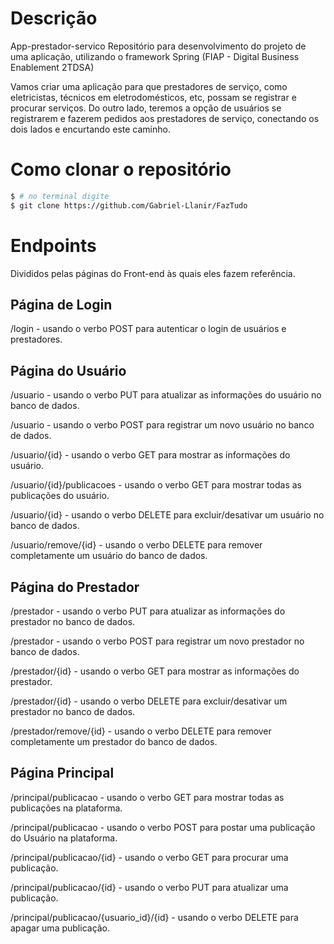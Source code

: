 # Descrição

App-prestador-servico
Repositório para desenvolvimento do projeto de uma aplicação, utilizando o framework Spring (FIAP - Digital Business Enablement 2TDSA)

Vamos criar uma aplicação para que prestadores de serviço, como eletricistas, técnicos em eletrodomésticos, etc, possam se registrar e procurar serviços.
Do outro lado, teremos a opção de usuários se registrarem e fazerem pedidos aos prestadores de serviço, conectando os dois lados e encurtando este caminho.


# Como clonar o repositório

``` bash
$ # no terminal digite
$ git clone https://github.com/Gabriel-Llanir/FazTudo

```


# Endpoints

Divididos pelas páginas do Front-end às quais eles fazem referência.

## Página de Login
/login - usando o verbo POST para autenticar o login de usuários e prestadores.

## Página do Usuário
/usuario - usando o verbo PUT para atualizar as informações do usuário no banco de dados.

/usuario - usando o verbo POST para registrar um novo usuário no banco de dados.

/usuario/{id} - usando o verbo GET para mostrar as informações do usuário.

/usuario/{id}/publicacoes - usando o verbo GET para mostrar todas as publicações do usuário.

/usuario/{id} - usando o verbo DELETE para excluir/desativar um usuário no banco de dados.

/usuario/remove/{id} - usando o verbo DELETE para remover completamente um usuário do banco de dados.

## Página do Prestador
/prestador - usando o verbo PUT para atualizar as informações do prestador no banco de dados.

/prestador - usando o verbo POST para registrar um novo prestador no banco de dados.

/prestador/{id} - usando o verbo GET para mostrar as informações do prestador.

/prestador/{id} - usando o verbo DELETE para excluir/desativar um prestador no banco de dados.

/prestador/remove/{id} - usando o verbo DELETE para remover completamente um prestador do banco de dados.

## Página Principal
/principal/publicacao - usando o verbo GET para mostrar todas as publicações na plataforma.

/principal/publicacao - usando o verbo POST para postar uma publicação do Usuário na plataforma.

/principal/publicacao/{id} - usando o verbo GET para procurar uma publicação.

/principal/publicacao/{id} - usando o verbo PUT para atualizar uma publicação.

/principal/publicacao/{usuario_id}/{id} - usando o verbo DELETE para apagar uma publicação.
